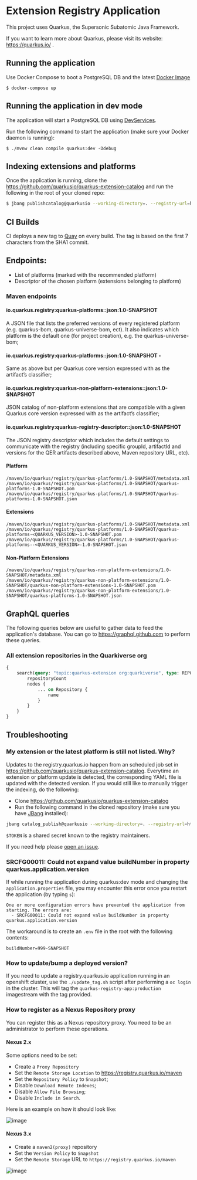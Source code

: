# Extension Registry Application

This project uses Quarkus, the Supersonic Subatomic Java Framework.

If you want to learn more about Quarkus, please visit its website: https://quarkus.io/ .

## Running the application

Use Docker Compose to boot a PostgreSQL DB and the latest [Docker Image](https://quay.io/repository/quarkus/registry-app?tab=tags)

```shell
$ docker-compose up
```

## Running the application in dev mode

The application will start a PostgreSQL DB using [DevServices](https://quarkus.io/guides/datasource#dev-services-configuration-free-databases). 

Run the following command to start the application (make sure your Docker daemon is running):

```shell script
$ ./mvnw clean compile quarkus:dev -Ddebug
```

## Indexing extensions and platforms

Once the application is running, clone the https://github.com/quarkusio/quarkus-extension-catalog and run the following in the root of your cloned repo: 

```bash          
$ jbang publishcatalog@quarkusio --working-directory=. --registry-url=http://localhost:8080 --token=test -sv
```

## CI Builds

CI deploys a new tag to [Quay](https://quay.io/repository/quarkus/registry-app?tab=tags) on every build. The tag is based on the first 7 characters from the SHA1 commit.

## Endpoints: 
- List of platforms (marked with the recommended platform)
- Descriptor of the chosen platform (extensions belonging to platform)

### Maven endpoints  

#### **io.quarkus.registry:quarkus-platforms::json:1.0-SNAPSHOT** 
A JSON file that lists the preferred versions of every registered platform (e.g. quarkus-bom, quarkus-universe-bom, ect). It also indicates which platform is the default one (for project creation), e.g. the quarkus-universe-bom;

#### io.quarkus.registry:quarkus-platforms:<QUARKUS-VERSION>:json:1.0-SNAPSHOT - 

Same as above but per Quarkus core version expressed with <QUARKUS-VERSION> as the artifact’s classifier;

#### io.quarkus.registry:quarkus-non-platform-extensions:<QUARKUS-VERSION>:json:1.0-SNAPSHOT 

JSON catalog of non-platform extensions that are compatible with a given Quarkus core version expressed with <QUARKUS-VERSION> as the artifact’s classifier;

#### io.quarkus.registry:quarkus-registry-descriptor::json:1.0-SNAPSHOT 

The JSON registry descriptor which includes the default settings to communicate with the registry (including specific groupId, artifactId and versions for the QER artifacts described above, Maven repository URL, etc).

#### Platform

    /maven/io/quarkus/registry/quarkus-platforms/1.0-SNAPSHOT/metadata.xml
    /maven/io/quarkus/registry/quarkus-platforms/1.0-SNAPSHOT/quarkus-platforms-1.0-SNAPSHOT.pom
    /maven/io/quarkus/registry/quarkus-platforms/1.0-SNAPSHOT/quarkus-platforms-1.0-SNAPSHOT.json

#### Extensions

    /maven/io/quarkus/registry/quarkus-platforms/1.0-SNAPSHOT/metadata.xml
    /maven/io/quarkus/registry/quarkus-platforms/1.0-SNAPSHOT/quarkus-platforms-<QUARKUS_VERSION>-1.0-SNAPSHOT.pom
    /maven/io/quarkus/registry/quarkus-platforms/1.0-SNAPSHOT/quarkus-platforms--<QUARKUS_VERSION>-1.0-SNAPSHOT.json

#### Non-Platform Extensions

    /maven/io/quarkus/registry/quarkus-non-platform-extensions/1.0-SNAPSHOT/metadata.xml
    /maven/io/quarkus/registry/quarkus-non-platform-extensions/1.0-SNAPSHOT/quarkus-non-platform-extensions-1.0-SNAPSHOT.pom
    /maven/io/quarkus/registry/quarkus-non-platform-extensions/1.0-SNAPSHOT/quarkus-platforms-1.0-SNAPSHOT.json

## GraphQL queries

The following queries below are useful to gather data to feed the application's database. 
You can go to https://graphql.github.com to perform these queries.

### All extension repositories in the Quarkiverse org

```graphql
{
    search(query: "topic:quarkus-extension org:quarkiverse", type: REPOSITORY, first: 100) {
		repositoryCount
        nodes {
            ... on Repository {
                name
            }
        }
    }
}
```

## Troubleshooting

### My extension or the latest platform is still not listed. Why?
Updates to the registry.quarkus.io happen from an scheduled job set in https://github.com/quarkusio/quarkus-extension-catalog.
Everytime an extension or platform update is detected, the corresponding YAML file is updated with the detected version. 
If you would still like to manually trigger the indexing, do the following:

- Clone https://github.com/quarkusio/quarkus-extension-catalog
- Run the following command in the cloned repository (make sure you have [JBang](https://www.jbang.dev/documentation/guide/latest/installation.html) installed): 
```bash
jbang catalog_publish@quarkusio --working-directory=. --registry-url=https://registry.quarkus.io --token=$TOKEN --all` 
```

`$TOKEN` is a shared secret known to the registry maintainers.

If you need help please [open an issue](https://github.com/quarkusio/registry.quarkus.io/issues).

### SRCFG00011: Could not expand value buildNumber in property quarkus.application.version

If while running the application during quarkus:dev mode and changing the `application.properties` file, you may encounter this error once you restart the application (by typing `s`): 

```
One or more configuration errors have prevented the application from starting. The errors are:
  - SRCFG00011: Could not expand value buildNumber in property quarkus.application.version
```

The workaround is to create an `.env` file in the root with the following contents: 

```properties
buildNumber=999-SNAPSHOT
```

### How to update/bump a deployed version? 

If you need to update a registry.quarkus.io application running in an openshift cluster, 
use the `./update_tag.sh` script after performing a `oc login` in the cluster. This will tag the `quarkus-registry-app:production` imagestream with the tag provided. 

### How to register as a Nexus Repository proxy

You can register this as a Nexus repository proxy. You need to be an administrator to perform these operations.

#### Nexus 2.x
Some options need to be set:

- Create a `Proxy Repository`
- Set the `Remote Storage Location` to https://registry.quarkus.io/maven
- Set the `Repository Policy` to `Snapshot`;
- Disable `Download Remote Indexes`;
- Disable `Allow File Browsing`;
- Disable `Include in Search`.

Here is an example on how it should look like: 

![image](https://github.com/quarkusio/quarkus/blob/main/docs/src/main/asciidoc/images/registry-nexus-repository.png)


#### Nexus 3.x

- Create a `maven2(proxy)` repository
- Set the `Version Policy` to `Snapshot`
- Set the `Remote Storage` URL to `https://registry.quarkus.io/maven`

![image](https://github.com/quarkusio/quarkus/blob/main/docs/src/main/asciidoc/images/registry-nexus3-repository.png)
